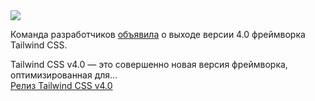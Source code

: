 <!--2025-01-23 13:17:20-->
<div class="yb">
  <div class="rss smaller1 habr"><img src="https://habrastorage.org/getpro/habr/upload_files/a50/24c/217/a5024c217b2f16064d27ba5f6a3263c7.png" /><p>Команда разработчиков <a href="https://tailwindcss.com/blog/tailwindcss-v4" rel="noopener noreferrer nofollow">объявила</a> о выходе версии 4.0 фреймворка Tailwind CSS.</p><p>Tailwind CSS v4.0 — это совершенно новая версия фреймворка, оптимизированная для... <br><a class="light" href="https://habr.com/ru/news/876082/?utm_source=habrahabr&utm_medium=rss&utm_campaign=876082">Релиз Tailwind CSS v4.0</a></div>
</div>
